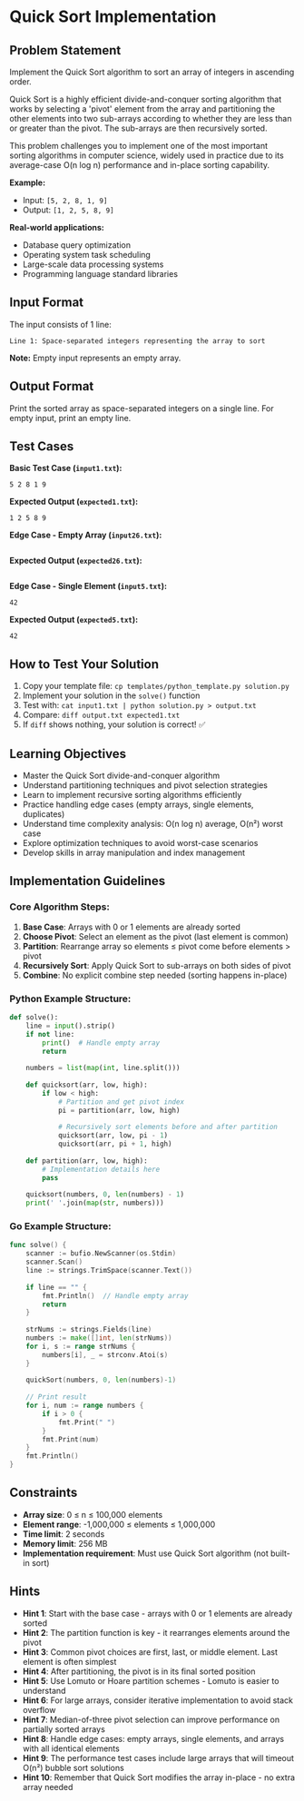 # Quick Sort Implementation

## Problem Statement

Implement the Quick Sort algorithm to sort an array of integers in ascending order.

Quick Sort is a highly efficient divide-and-conquer sorting algorithm that works by selecting a 'pivot' element from the array and partitioning the other elements into two sub-arrays according to whether they are less than or greater than the pivot. The sub-arrays are then recursively sorted.

This problem challenges you to implement one of the most important sorting algorithms in computer science, widely used in practice due to its average-case O(n log n) performance and in-place sorting capability.

**Example:**
- Input: `[5, 2, 8, 1, 9]`
- Output: `[1, 2, 5, 8, 9]`

**Real-world applications:**
- Database query optimization
- Operating system task scheduling
- Large-scale data processing systems
- Programming language standard libraries

## Input Format

The input consists of 1 line:
```
Line 1: Space-separated integers representing the array to sort
```

**Note:** Empty input represents an empty array.

## Output Format

Print the sorted array as space-separated integers on a single line.
For empty input, print an empty line.

## Test Cases

**Basic Test Case (`input1.txt`):**
```
5 2 8 1 9
```

**Expected Output (`expected1.txt`):**
```
1 2 5 8 9
```

**Edge Case - Empty Array (`input26.txt`):**
```

```

**Expected Output (`expected26.txt`):**
```

```

**Edge Case - Single Element (`input5.txt`):**
```
42
```

**Expected Output (`expected5.txt`):**
```
42
```

## How to Test Your Solution
1. Copy your template file: `cp templates/python_template.py solution.py`
2. Implement your solution in the `solve()` function
3. Test with: `cat input1.txt | python solution.py > output.txt`
4. Compare: `diff output.txt expected1.txt`
5. If `diff` shows nothing, your solution is correct! ✅

## Learning Objectives
- Master the Quick Sort divide-and-conquer algorithm
- Understand partitioning techniques and pivot selection strategies
- Learn to implement recursive sorting algorithms efficiently
- Practice handling edge cases (empty arrays, single elements, duplicates)
- Understand time complexity analysis: O(n log n) average, O(n²) worst case
- Explore optimization techniques to avoid worst-case scenarios
- Develop skills in array manipulation and index management

## Implementation Guidelines

### Core Algorithm Steps:
1. **Base Case**: Arrays with 0 or 1 elements are already sorted
2. **Choose Pivot**: Select an element as the pivot (last element is common)
3. **Partition**: Rearrange array so elements ≤ pivot come before elements > pivot
4. **Recursively Sort**: Apply Quick Sort to sub-arrays on both sides of pivot
5. **Combine**: No explicit combine step needed (sorting happens in-place)

### Python Example Structure:
```python
def solve():
    line = input().strip()
    if not line:
        print()  # Handle empty array
        return
    
    numbers = list(map(int, line.split()))
    
    def quicksort(arr, low, high):
        if low < high:
            # Partition and get pivot index
            pi = partition(arr, low, high)
            
            # Recursively sort elements before and after partition
            quicksort(arr, low, pi - 1)
            quicksort(arr, pi + 1, high)
    
    def partition(arr, low, high):
        # Implementation details here
        pass
    
    quicksort(numbers, 0, len(numbers) - 1)
    print(' '.join(map(str, numbers)))
```

### Go Example Structure:
```go
func solve() {
    scanner := bufio.NewScanner(os.Stdin)
    scanner.Scan()
    line := strings.TrimSpace(scanner.Text())
    
    if line == "" {
        fmt.Println()  // Handle empty array
        return
    }
    
    strNums := strings.Fields(line)
    numbers := make([]int, len(strNums))
    for i, s := range strNums {
        numbers[i], _ = strconv.Atoi(s)
    }
    
    quickSort(numbers, 0, len(numbers)-1)
    
    // Print result
    for i, num := range numbers {
        if i > 0 {
            fmt.Print(" ")
        }
        fmt.Print(num)
    }
    fmt.Println()
}
```

## Constraints
- **Array size**: 0 ≤ n ≤ 100,000 elements
- **Element range**: -1,000,000 ≤ elements ≤ 1,000,000
- **Time limit**: 2 seconds
- **Memory limit**: 256 MB
- **Implementation requirement**: Must use Quick Sort algorithm (not built-in sort)

## Hints
- **Hint 1**: Start with the base case - arrays with 0 or 1 elements are already sorted
- **Hint 2**: The partition function is key - it rearranges elements around the pivot
- **Hint 3**: Common pivot choices are first, last, or middle element. Last element is often simplest
- **Hint 4**: After partitioning, the pivot is in its final sorted position
- **Hint 5**: Use Lomuto or Hoare partition schemes - Lomuto is easier to understand
- **Hint 6**: For large arrays, consider iterative implementation to avoid stack overflow
- **Hint 7**: Median-of-three pivot selection can improve performance on partially sorted arrays
- **Hint 8**: Handle edge cases: empty arrays, single elements, and arrays with all identical elements
- **Hint 9**: The performance test cases include large arrays that will timeout O(n²) bubble sort solutions
- **Hint 10**: Remember that Quick Sort modifies the array in-place - no extra array needed
